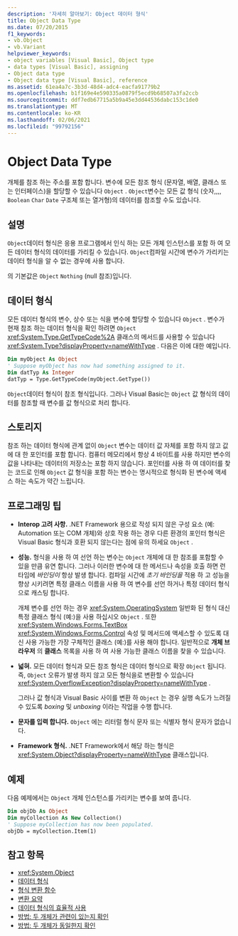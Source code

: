 ```yaml
---
description: '자세히 알아보기: Object 데이터 형식'
title: Object Data Type
ms.date: 07/20/2015
f1_keywords:
- vb.Object
- vb.Variant
helpviewer_keywords:
- object variables [Visual Basic], Object type
- data types [Visual Basic], assigning
- Object data type
- Object data type [Visual Basic], reference
ms.assetid: 61ea4a7c-3b3d-48d4-adc4-eacfa91779b2
ms.openlocfilehash: b1f169e4e590335a0879f5ecd9b68507a3fa2ccb
ms.sourcegitcommit: ddf7edb67715a5b9a45e3dd44536dabc153c1de0
ms.translationtype: MT
ms.contentlocale: ko-KR
ms.lasthandoff: 02/06/2021
ms.locfileid: "99792156"
---
```

# <a name="object-data-type"></a>Object Data Type

개체를 참조 하는 주소를 포함 합니다. 변수에 모든 참조 형식 (문자열, 배열, 클래스 또는 인터페이스)을 할당할 수 있습니다 `Object` . `Object`변수는 모든 값 형식 (숫자,,,, `Boolean` `Char` `Date` 구조체 또는 열거형)의 데이터를 참조할 수도 있습니다.

## <a name="remarks"></a>설명

`Object`데이터 형식은 응용 프로그램에서 인식 하는 모든 개체 인스턴스를 포함 하 여 모든 데이터 형식의 데이터를 가리킬 수 있습니다. `Object`컴파일 시간에 변수가 가리키는 데이터 형식을 알 수 없는 경우에 사용 합니다.

의 기본값은 `Object` `Nothing` (null 참조)입니다.

## <a name="data-types"></a>데이터 형식

모든 데이터 형식의 변수, 상수 또는 식을 변수에 할당할 수 있습니다 `Object` . 변수가 현재 참조 하는 데이터 형식을 확인 하려면 `Object` <xref:System.Type.GetTypeCode%2A> 클래스의 메서드를 사용할 수 있습니다 <xref:System.Type?displayProperty=nameWithType> . 다음은 이에 대한 예입니다.

```vb
Dim myObject As Object
' Suppose myObject has now had something assigned to it.
Dim datTyp As Integer
datTyp = Type.GetTypeCode(myObject.GetType())
```

`Object`데이터 형식이 참조 형식입니다. 그러나 Visual Basic는 `Object` 값 형식의 데이터를 참조할 때 변수를 값 형식으로 처리 합니다.

## <a name="storage"></a>스토리지

참조 하는 데이터 형식에 관계 없이 `Object` 변수는 데이터 값 자체를 포함 하지 않고 값에 대 한 포인터를 포함 합니다. 컴퓨터 메모리에서 항상 4 바이트를 사용 하지만 변수의 값을 나타내는 데이터의 저장소는 포함 하지 않습니다. 포인터를 사용 하 여 데이터를 찾는 코드로 인해 `Object` 값 형식을 포함 하는 변수는 명시적으로 형식화 된 변수에 액세스 하는 속도가 약간 느립니다.

## <a name="programming-tips"></a>프로그래밍 팁

- **Interop 고려 사항.** .NET Framework 용으로 작성 되지 않은 구성 요소 (예: Automation 또는 COM 개체)와 상호 작용 하는 경우 다른 환경의 포인터 형식은 Visual Basic 형식과 호환 되지 않는다는 점에 유의 하세요 `Object` .

- **성능.** 형식을 사용 하 여 선언 하는 변수는 `Object` 개체에 대 한 참조를 포함할 수 있을 만큼 유연 합니다. 그러나 이러한 변수에 대 한 메서드나 속성을 호출 하면 런타임에 *바인딩이* 항상 발생 합니다. 컴파일 시간에 *초기 바인딩을* 적용 하 고 성능을 향상 시키려면 특정 클래스 이름을 사용 하 여 변수를 선언 하거나 특정 데이터 형식으로 캐스팅 합니다.

  개체 변수를 선언 하는 경우 <xref:System.OperatingSystem> 일반화 된 형식 대신 특정 클래스 형식 (예:)을 사용 하십시오 `Object` . 또한 <xref:System.Windows.Forms.TextBox> <xref:System.Windows.Forms.Control> 속성 및 메서드에 액세스할 수 있도록 대신 사용 가능한 가장 구체적인 클래스 (예:)를 사용 해야 합니다. 일반적으로 **개체 브라우저** 의 **클래스** 목록을 사용 하 여 사용 가능한 클래스 이름을 찾을 수 있습니다.

- **넓혀.** 모든 데이터 형식과 모든 참조 형식은 데이터 형식으로 확장 `Object` 됩니다. 즉, `Object` 오류가 발생 하지 않고 모든 형식을로 변환할 수 있습니다 <xref:System.OverflowException?displayProperty=nameWithType> .

  그러나 값 형식과 Visual Basic 사이를 변환 하 `Object` 는 경우 실행 속도가 느려질 수 있도록 *boxing* 및 *unboxing* 이라는 작업을 수행 합니다.

- **문자를 입력 합니다.** `Object` 에는 리터럴 형식 문자 또는 식별자 형식 문자가 없습니다.

- **Framework 형식.** .NET Framework에서 해당 하는 형식은 <xref:System.Object?displayProperty=nameWithType> 클래스입니다.

## <a name="example"></a>예제

다음 예제에서는 `Object` 개체 인스턴스를 가리키는 변수를 보여 줍니다.

```vb
Dim objDb As Object
Dim myCollection As New Collection()
' Suppose myCollection has now been populated.
objDb = myCollection.Item(1)
```

## <a name="see-also"></a>참고 항목

- <xref:System.Object>
- [데이터 형식](index.md)
- [형식 변환 함수](../functions/type-conversion-functions.md)
- [변환 요약](../keywords/conversion-summary.md)
- [데이터 형식의 효율적 사용](../../programming-guide/language-features/data-types/efficient-use-of-data-types.md)
- [방법: 두 개체가 관련이 있는지 확인](../../programming-guide/language-features/variables/how-to-determine-whether-two-objects-are-related.md)
- [방법: 두 개체가 동일한지 확인](../../programming-guide/language-features/variables/how-to-determine-whether-two-objects-are-identical.md)
